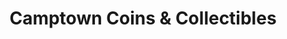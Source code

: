 ---
title: "Camptown Coins & Collectibles"
url: /pompton-lakes/camptown-coins-and-collectibles/
shop: collector
---